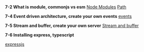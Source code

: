 **7-2 What is module, commonjs vs esm**
[Node Modules](https://www.freecodecamp.org/news/what-are-node-modules/)
[Path](https://nodejs.org/dist/latest-v20.x/docs/api/path.html)


**7-4 Event driven architecture, create your own events**
[events](https://nodejs.org/dist/latest-v20.x/docs/api/events.html)

**7-5 Stream and buffer, create your own server**
[Stream and buffer](https://www.freecodecamp.org/news/do-you-want-a-better-understanding-of-buffer-in-node-js-check-this-out-2e29de2968e8/)

**7-6 Installing express, typescript**

[expressjs](https://expressjs.com/en/starter/installing.html)